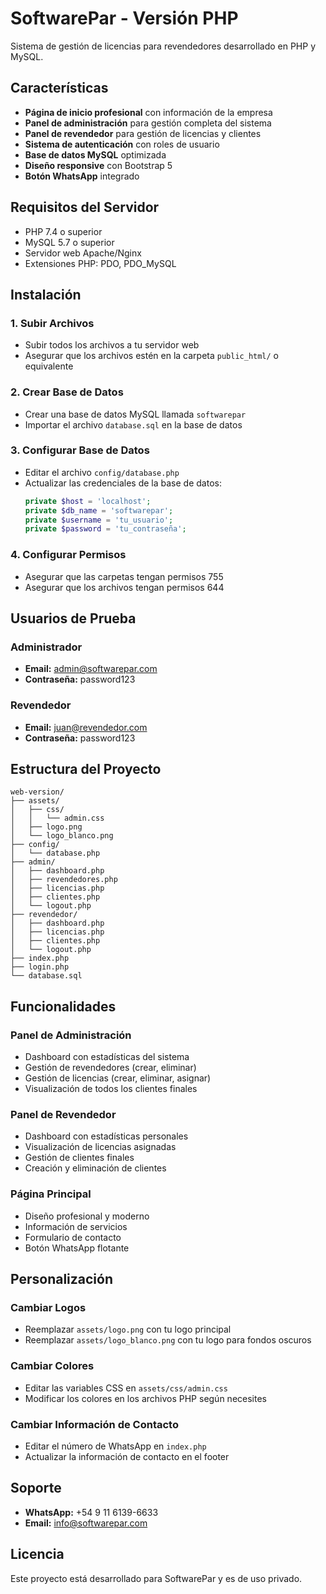 # SoftwarePar - Versión PHP

Sistema de gestión de licencias para revendedores desarrollado en PHP y MySQL.

## Características

- **Página de inicio profesional** con información de la empresa
- **Panel de administración** para gestión completa del sistema
- **Panel de revendedor** para gestión de licencias y clientes
- **Sistema de autenticación** con roles de usuario
- **Base de datos MySQL** optimizada
- **Diseño responsive** con Bootstrap 5
- **Botón WhatsApp** integrado

## Requisitos del Servidor

- PHP 7.4 o superior
- MySQL 5.7 o superior
- Servidor web Apache/Nginx
- Extensiones PHP: PDO, PDO_MySQL

## Instalación

### 1. Subir Archivos
- Subir todos los archivos a tu servidor web
- Asegurar que los archivos estén en la carpeta `public_html/` o equivalente

### 2. Crear Base de Datos
- Crear una base de datos MySQL llamada `softwarepar`
- Importar el archivo `database.sql` en la base de datos

### 3. Configurar Base de Datos
- Editar el archivo `config/database.php`
- Actualizar las credenciales de la base de datos:
  ```php
  private $host = 'localhost';
  private $db_name = 'softwarepar';
  private $username = 'tu_usuario';
  private $password = 'tu_contraseña';
  ```

### 4. Configurar Permisos
- Asegurar que las carpetas tengan permisos 755
- Asegurar que los archivos tengan permisos 644

## Usuarios de Prueba

### Administrador
- **Email:** admin@softwarepar.com
- **Contraseña:** password123

### Revendedor
- **Email:** juan@revendedor.com
- **Contraseña:** password123

## Estructura del Proyecto

```
web-version/
├── assets/
│   ├── css/
│   │   └── admin.css
│   ├── logo.png
│   └── logo_blanco.png
├── config/
│   └── database.php
├── admin/
│   ├── dashboard.php
│   ├── revendedores.php
│   ├── licencias.php
│   ├── clientes.php
│   └── logout.php
├── revendedor/
│   ├── dashboard.php
│   ├── licencias.php
│   ├── clientes.php
│   └── logout.php
├── index.php
├── login.php
└── database.sql
```

## Funcionalidades

### Panel de Administración
- Dashboard con estadísticas del sistema
- Gestión de revendedores (crear, eliminar)
- Gestión de licencias (crear, eliminar, asignar)
- Visualización de todos los clientes finales

### Panel de Revendedor
- Dashboard con estadísticas personales
- Visualización de licencias asignadas
- Gestión de clientes finales
- Creación y eliminación de clientes

### Página Principal
- Diseño profesional y moderno
- Información de servicios
- Formulario de contacto
- Botón WhatsApp flotante

## Personalización

### Cambiar Logos
- Reemplazar `assets/logo.png` con tu logo principal
- Reemplazar `assets/logo_blanco.png` con tu logo para fondos oscuros

### Cambiar Colores
- Editar las variables CSS en `assets/css/admin.css`
- Modificar los colores en los archivos PHP según necesites

### Cambiar Información de Contacto
- Editar el número de WhatsApp en `index.php`
- Actualizar la información de contacto en el footer

## Soporte

- **WhatsApp:** +54 9 11 6139-6633
- **Email:** info@softwarepar.com

## Licencia

Este proyecto está desarrollado para SoftwarePar y es de uso privado.